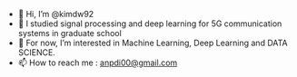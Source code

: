 - 👋 Hi, I’m @kimdw92
- 🌱 I studied signal processing and deep learning for 5G communication systems in graduate school
- 🤔 For now, I’m interested in Machine Learning, Deep Learning and DATA SCIENCE.
- 📫 How to reach me : anpdi00@gmail.com

<!--
**kimdw92/kimdw92** is a ✨ _special_ ✨ repository because its `README.md` (this file) appears on your GitHub profile.

Here are some ideas to get you started:

- 🔭 I’m currently working on ...
- 🌱 I’m currently learning ...
- 👯 I’m looking to collaborate on ...
- 🤔 I’m looking for help with ...
- 💬 Ask me about ...
- 📫 How to reach me: ...
- 😄 Pronouns: ...
- ⚡ Fun fact: ...
-->
